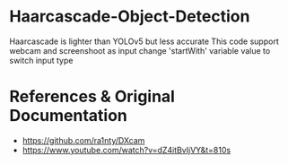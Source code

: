 # Haarcascade-Object-Detection
Haarcascade is lighter than YOLOv5 but less accurate
This code support webcam and screenshoot as input
change 'startWith' variable value to switch input type

# References & Original Documentation
  - https://github.com/ra1nty/DXcam
  - https://www.youtube.com/watch?v=dZ4itBvIjVY&t=810s
